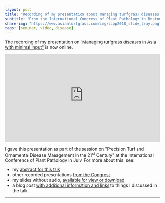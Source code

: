 ```yaml
---
layout: post
title: "Recording of my presentation about managing turfgrass diseases in Asia"
subtitle: "From the International Congress of Plant Pathology in Boston, in the session about Precision Turf and Ornamental Disease Management in the 21st Century"
share-img: "https://www.asianturfgrass.com/img/icpp2018_slide_tray.png"
tags: [seminar, video, disease]
---
```


The recording of my presentation on ["Managing turfgrass diseases in Asia with minimal input"](https://www.apsnet.org/publications/Webinars/Pages/2018videos.aspx?LID=Paper3992.mp4) is now online. 

<style>.embed-container { position: relative; padding-bottom: 56.25%; height: 0; overflow: hidden; max-width: 100%; } .embed-container iframe, .embed-container object, .embed-container embed { position: absolute; top: 0; left: 0; width: 100%; height: 100%; }</style>

<div class='embed-container'><iframe src='http://videos.scientificsocieties.org/aps/2018Meeting/mp4/Paper3992.mp4' style='border:0'></iframe></div>

I gave this presentation as part of the session on "Precision Turf and Ornamental Disease Management in the 21<sup>st</sup> Century" at the International Conference of Plant Pathology in July. For more about this, see:

* my [abstract for this talk](https://apsnet.confex.com/apsnet/ICPP2018/meetingapp.cgi/Paper/3992)
* other recorded presentations [from the Congress](https://www.apsnet.org/publications/Webinars/Pages/2018.aspx) 
* my slides without audio, [available for view or download](https://speakerdeck.com/micahwoods/managing-turfgrass-diseases-in-asia-with-minimal-input-1)
* a blog post [with additional information and links](https://www.asianturfgrass.com/2018-07-30-managing-turfgrass-diseases-in-asia-with-minimal-inputs/) to things I discussed in the talk
***




